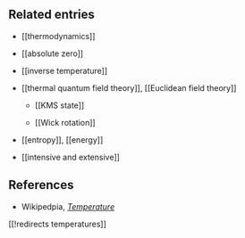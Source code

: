 
## Related entries

* [[thermodynamics]]

* [[absolute zero]]

* [[inverse temperature]]

* [[thermal quantum field theory]], [[Euclidean field theory]]

  * [[KMS state]]

  * [[Wick rotation]]

* [[entropy]], [[energy]]

* [[intensive and extensive]]




## References

* Wikipedpia, _[Temperature](http://en.wikipedia.org/wiki/Temperature)_

[[!redirects temperatures]]


